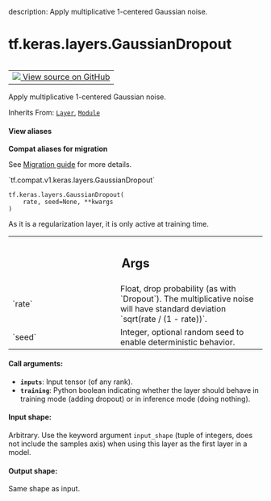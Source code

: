 description: Apply multiplicative 1-centered Gaussian noise.

<div itemscope itemtype="http://developers.google.com/ReferenceObject">
<meta itemprop="name" content="tf.keras.layers.GaussianDropout" />
<meta itemprop="path" content="Stable" />
<meta itemprop="property" content="__init__"/>
<meta itemprop="property" content="__new__"/>
</div>

# tf.keras.layers.GaussianDropout

<!-- Insert buttons and diff -->

<table class="tfo-notebook-buttons tfo-api nocontent" align="left">
<td>
  <a target="_blank" href="https://github.com/keras-team/keras/tree/v2.9.0/keras/layers/regularization/gaussian_dropout.py#L28-L81">
    <img src="https://www.tensorflow.org/images/GitHub-Mark-32px.png" />
    View source on GitHub
  </a>
</td>
</table>



Apply multiplicative 1-centered Gaussian noise.

Inherits From: [`Layer`](../../../tf/keras/layers/Layer.md), [`Module`](../../../tf/Module.md)

<section class="expandable">
  <h4 class="showalways">View aliases</h4>
  <p>
<b>Compat aliases for migration</b>
<p>See
<a href="https://www.tensorflow.org/guide/migrate">Migration guide</a> for
more details.</p>
<p>`tf.compat.v1.keras.layers.GaussianDropout`</p>
</p>
</section>

<pre class="devsite-click-to-copy prettyprint lang-py tfo-signature-link">
<code>tf.keras.layers.GaussianDropout(
    rate, seed=None, **kwargs
)
</code></pre>



<!-- Placeholder for "Used in" -->

As it is a regularization layer, it is only active at training time.

<!-- Tabular view -->
 <table class="responsive fixed orange">
<colgroup><col width="214px"><col></colgroup>
<tr><th colspan="2"><h2 class="add-link">Args</h2></th></tr>

<tr>
<td>
`rate`
</td>
<td>
Float, drop probability (as with `Dropout`).
The multiplicative noise will have
standard deviation `sqrt(rate / (1 - rate))`.
</td>
</tr><tr>
<td>
`seed`
</td>
<td>
Integer, optional random seed to enable deterministic behavior.
</td>
</tr>
</table>



#### Call arguments:


* <b>`inputs`</b>: Input tensor (of any rank).
* <b>`training`</b>: Python boolean indicating whether the layer should behave in
  training mode (adding dropout) or in inference mode (doing nothing).


#### Input shape:

Arbitrary. Use the keyword argument `input_shape`
(tuple of integers, does not include the samples axis)
when using this layer as the first layer in a model.



#### Output shape:

Same shape as input.


